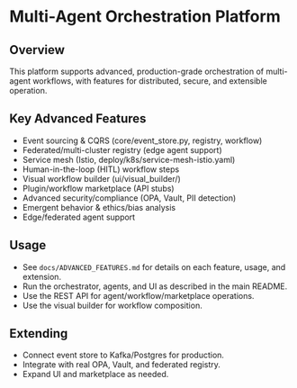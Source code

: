 # Multi-Agent Orchestration Platform

## Overview
This platform supports advanced, production-grade orchestration of multi-agent workflows, with features for distributed, secure, and extensible operation.

## Key Advanced Features
- Event sourcing & CQRS (core/event_store.py, registry, workflow)
- Federated/multi-cluster registry (edge agent support)
- Service mesh (Istio, deploy/k8s/service-mesh-istio.yaml)
- Human-in-the-loop (HITL) workflow steps
- Visual workflow builder (ui/visual_builder/)
- Plugin/workflow marketplace (API stubs)
- Advanced security/compliance (OPA, Vault, PII detection)
- Emergent behavior & ethics/bias analysis
- Edge/federated agent support

## Usage
- See `docs/ADVANCED_FEATURES.md` for details on each feature, usage, and extension.
- Run the orchestrator, agents, and UI as described in the main README.
- Use the REST API for agent/workflow/marketplace operations.
- Use the visual builder for workflow composition.

## Extending
- Connect event store to Kafka/Postgres for production.
- Integrate with real OPA, Vault, and federated registry.
- Expand UI and marketplace as needed.